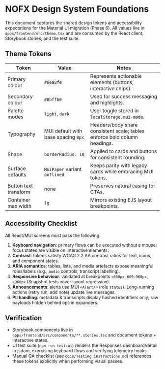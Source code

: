 # NOFX Design System Foundations

This document captures the shared design tokens and accessibility expectations for the Material UI migration (Phase 6). All values live in `apps/frontend/src/theme.tsx` and are consumed by the React client, Storybook stories, and the test suite.

## Theme Tokens

| Token | Value | Notes |
| --- | --- | --- |
| Primary colour | `#6ea8fe` | Represents actionable elements (buttons, interactive chips). |
| Secondary colour | `#8bffb0` | Used for success messaging and highlights. |
| Palette modes | `light`, `dark` | User toggle stored in `localStorage.mui-mode`. |
| Typography | MUI default with base spacing `8px` | Headers/body share consistent scale; tables enforce bold column headings. |
| Shape | `borderRadius: 10` | Applied to cards and buttons for consistent rounding. |
| Surface defaults | `MuiPaper` variant `outlined` | Keeps parity with legacy cards while embracing MUI tokens. |
| Button text transform | none | Preserves natural casing for CTAs. |
| Container max width | `lg` | Mirrors existing EJS layout breakpoints. |

## Accessibility Checklist

All React/MUI screens must pass the following:

1. **Keyboard navigation**: primary flows can be executed without a mouse; focus states are visible on interactive elements.
2. **Contrast**: tokens satisfy WCAG 2.2 AA contrast ratios for text, icons, and component states.
3. **ARIA semantics**: tables, lists, and media artefacts expose meaningful roles/labels (e.g., `audio` controls, transcript labelling).
4. **Responsive behaviour**: validated at breakpoints `≤600px`, `600–960px`, `≥960px` (Snapshot tests cover layout regression).
5. **Announcements**: alerts use MUI `<Alert/>` (role `status`). Long-running actions (retry run, add note) update live messages.
6. **PII handling**: metadata & transcripts display hashed identifiers only; raw payloads hidden behind opt-in expanders.

## Verification

- Storybook components live in `apps/frontend/src/components/**.stories.tsx` and document tokens + interactive states.
- UI test suite (`npm run test:ui`) renders the Responses dashboard/detail in jsdom, exercising keyboard flows and verifying telemetry hooks.
- Manual QA checklist (see `docs/Testing instructions.md`) references these tokens explicitly when performing visual passes.
